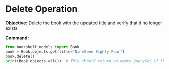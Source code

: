 # Delete Operation

**Objective:** Delete the book with the updated title and verify that it no longer exists.

**Command:**
```python
from bookshelf.models import Book
book = Book.objects.get(title="Nineteen Eighty-Four")
book.delete()
print(Book.objects.all())  # This should return an empty QuerySet if the deletion was successful.

